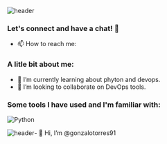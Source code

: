 ![header](https://capsule-render.vercel.app/api?type=waving&color=gradient&text=Hello%20World!&height=100&section=header&fontColor=d6ace6)
### Let's connect and have a chat! 🌟
- 📫 How to reach me:
### A litle bit about me:
- 🌱 I’m currently learning about phyton and devops.
- 👯 I’m looking to collaborate on DevOps tools.

### Some tools I have used and I'm familiar with:

![Python](https://img.shields.io/badge/-Python-3776AB?style=flat-square&logo=python&logoColor=white)

![header](https://capsule-render.vercel.app/api?type=waving&color=gradient&height=100&section=footer)- 👋 Hi, I’m @gonzalotorres91


<!---
gonzalotorres91/gonzalotorres91 is a ✨ special ✨ repository because its `README.md` (this file) appears on your GitHub profile.
You can click the Preview link to take a look at your changes.
--->
